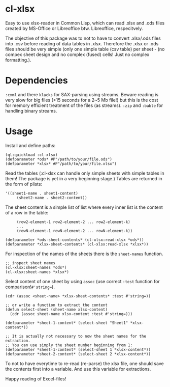 cl-xlsx
=======

Easy to use xlsx-reader in Common Lisp, which can read .xlsx and .ods files created by MS-Office or Libreoffice btw. Libreoffice, respecitvely.

The objective of this package was to not to have to convert .xlsx/.ods files into .csv before 
reading of data tables in .xlsx.
Therefore the .xlsx or .ods files should be very simple (only one simple table (csv table) per sheet - (no compex sheet design and no complex (fused) cells! Just no complex formatting.).


# Dependencies

`:cxml` and there `klacks` for SAX-parsing using streams. 
Beware reading is very slow for big files (>15 seconds for a 2~5 Mb file!) but this is the cost for memory efficient treatment of the files (as streams).
`:zip` and `:bable` for handling binary streams.

# Usage

Install and define paths:
```
(ql:quickload :cl-xlsx)
(defparameter *ods* #P"/path/to/your/file.ods")
(defparameter *xlsx* #P"/path/to/your/file.xlsx")
```

Read the tables (:cl-xlsx can handle only simple sheets with simple tables in them! The package is yet in a very beginning stage.)
Tables are returned in the form of plists: 
```
'((sheet1-name . sheet1-content) 
     (sheet2-name . sheet2-content))
```
The sheet content is a simple list of list where every inner list is the content of a row in the table: 
```'((row1-element-1 row1-element-2 ... row1-element-k) 
     (row2-element-1 row2-element-2 ... row2-element-k) 
     ... 
     (rowN-element-1 rowN-element-2 ... rowN-element-k))
```
```
(defparameter *ods-sheet-contents* (cl-xlsx:read-xlsx *ods*))
(defparameter *xlsx-sheet-contents* (cl-xlsx:read-xlsx *xlsx*))
```

For inspection of the names of the sheets there is the `sheet-names` function.

```
;; inspect sheet names
(cl-xlsx:sheet-names *ods*)
(cl-xlsx:sheet-names *xlsx*)
```


Select content of one sheet by using `assoc` (use correct `:test` function for comparison!`#'string=`).
```
(cdr (assoc <sheet-name> *xlsx-sheet-contents* :test #'string=))

;; or write a function to extract the content
(defun select-sheet (sheet-name xlsx-content)
  (cdr (assoc sheet-name xlsx-content :test #'string=)))

(defparameter *sheet-1-content* (select-sheet "Sheet1" *xlsx-content*))

;; It is actually not necessary to now the sheet names for the extraction.
;; You can use simply the sheet number beginning from 1:
(defparameter *sheet-1-content* (select-sheet 1 *xlsx-content*))
(defparameter *sheet-2-content* (select-sheet 2 *xlsx-content*))
```

To not to have everytime to re-read (re-parse) the xlsx file, one should save the contents first
into a variable. And use this variable for extractions.

Happy reading of Excel-files!

